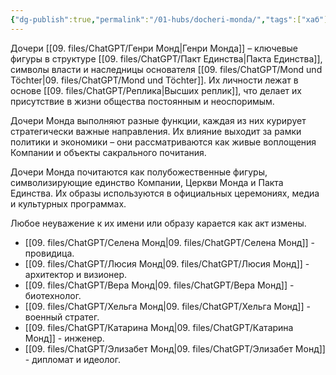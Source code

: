 ```yaml
---
{"dg-publish":true,"permalink":"/01-hubs/docheri-monda/","tags":["хаб"]}
---
```


Дочери [[09. files/ChatGPT/Генри Монд\|Генри Монда]] – ключевые фигуры в структуре [[09. files/ChatGPT/Пакт Единства\|Пакта Единства]], символы власти и наследницы основателя [[09. files/ChatGPT/Mond und Töchter\|09. files/ChatGPT/Mond und Töchter]]. Их личности лежат в основе [[09. files/ChatGPT/Реплика\|Высших реплик]], что делает их присутствие в жизни общества постоянным и неоспоримым.

Дочери Монда выполняют разные функции, каждая из них курирует стратегически важные направления. Их влияние выходит за рамки политики и экономики – они рассматриваются как живые воплощения Компании и объекты сакрального почитания.

Дочери Монда почитаются как полубожественные фигуры, символизирующие единство Компании, Церкви Монда и Пакта Единства. Их образы используются в официальных церемониях, медиа и культурных программах.

Любое неуважение к их имени или образу карается как акт измены.

- [[09. files/ChatGPT/Селена Монд\|09. files/ChatGPT/Селена Монд]] - провидица. 
- [[09. files/ChatGPT/Люсия Монд\|09. files/ChatGPT/Люсия Монд]] - архитектор и визионер.
- [[09. files/ChatGPT/Вера Монд\|09. files/ChatGPT/Вера Монд]] - биотехнолог.
- [[09. files/ChatGPT/Хельга Монд\|09. files/ChatGPT/Хельга Монд]] - военный стратег.
- [[09. files/ChatGPT/Катарина Монд\|09. files/ChatGPT/Катарина Монд]] - инженер.
- [[09. files/ChatGPT/Элизабет Монд\|09. files/ChatGPT/Элизабет Монд]] - дипломат и идеолог.

